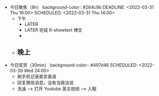 - 今日聚焦（8h）
  background-color:: #264c9b
  DEADLINE: <2022-03-31 Thu 19:00>
  SCHEDULED: <2022-03-31 Thu 14:00>
	- 下午
		- LATER
		- LATER 完成 R-showtext 博文
		-
	- 晚上
		-
- 今日奖赏（30min）
  background-color:: #497d46
  SCHEDULED: <2022-03-30 Wed 24:00>
	- 刷手机记录美言美语
	- 回复微信消息，没有当我没说
	- 洗澡 --> 打开 Youtube 英文视频 --> 入眠